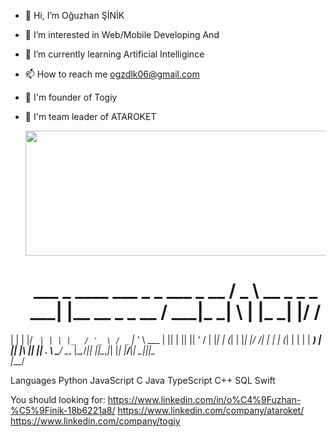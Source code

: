 - 👋 Hi, I’m Oğuzhan ŞİNİK
- 👀 I’m interested in Web/Mobile Developing And 
- 🌱 I’m currently learning Artificial Intelligince
- 📫 How to reach me ogzdlk06@gmail.com
- 💼 I'm founder of Togiy 
- 🚀 I'm team leader of ATAROKET

  <img src="https://i.giphy.com/media/ko7twHhomhk8E/giphy.webp" width="1000" height="200" align="center"/>

  <h1 align="center">
   ___                  _                   ____ ___ _   _ ___ _  __
  / _ \  __ _ _   _ ___| |__   __ _ _ __   / ___|_ _| \ | |_ _| |/ /
 | | | |/ _` | | | |_  / '_ \ / _` | '_ \  \___ \| ||  \| || || ' / 
 | |_| | (_| | |_| |/ /| | | | (_| | | | |  ___) | || |\  || || . \ 
  \___/ \__, |\__,_/___|_| |_|\__,_|_| |_| |____/___|_| \_|___|_|\_\
        |___/                                                       
</h1>
Languages
Python JavaScript C Java TypeScript C++ SQL Swift

You should looking for:
https://www.linkedin.com/in/o%C4%9Fuzhan-%C5%9Finik-18b6221a8/
https://www.linkedin.com/company/ataroket/
https://www.linkedin.com/company/togiy


